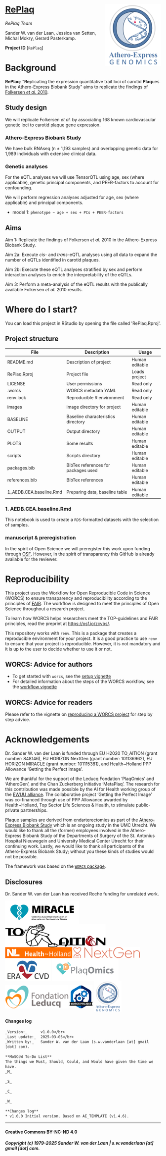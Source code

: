 <!--  ## AE_TEMPLATE -->
<!--   -->
<!--  This is a "Lookup request" template.  -->
<!--  The naming of the repository should follow the convention we use in > Trello, _etc._, _e.g._  "AE_20190910_008_JHILLEBRANDS_SDEJAGER_TEMS_TIE2". -->
<!--   -->
<!--  This template includes some (standard) codes/scripts for: -->
<!--   -->
<!--  - baseline tables, sample selections -->
<!--  - SNP lookups, GWAS, or gene-based lookups -->
<!--  - bulk RNAseq analyses -->
<!--  - scRNAseq projections and lookups -->

<!--  Provide a title.         -->
[RePlaq](https://github.com/CirculatoryHealth/RePlaq)<img align="right" height="200" src=images/AE_Genomics_2010.png>
============

<!--  Provide details on the people involved in the project.         -->
*RePlaq Team*

Sander W. van der Laan, 
Jessica van Setten, 
Michal Mokry, 
Gerard Pasterkamp.

<!--  Provide the project ID.         -->
**Project ID** [`RePlaq`]

# Background
<!--  Provide some background, study design, results, etc.         -->
**RePlaq**: "**Re**plicating the expression quantitative trait loci of carotid **Plaq**ues in the Athero-Express Biobank Study" aims to replicate the findings of [Folkersen _et al._ 2010](https://doi.org/10.1161/CIRCGENETICS.110.948935). 


## Study design

We will replicate Folkersen _et al._ by associating 168 known cardiovascular genetic loci to carotid plaque gene expression. 


### Athero-Express Biobank Study

We have bulk RNAseq (n ± 1,193 samples) and overlapping genetic data for 1,989 individuals with extensive clinical data. 


### Genetic analyses

For the eQTL analyses we will use TensorQTL using age, sex (where applicable), genetic principal components, and PEER-factors to account for confounding. 

We will perform regression analyses adjusted for age, sex (where applicable) and principal components. 

- model 1: `phenotype ~ age + sex + PCs + PEER-factors`

## Aims

Aim 1: Replicate the findings of Folkersen _et al._ 2010 in the Athero-Express Biobank Study.

Aim 2a: Execute _cis_- and _trans_-eQTL analyses using all data to expand the number of eQTLs identified in carotid plaques.

Aim 2b: Execute these eQTL analyses stratified by sex and perform interaction analyses to enrich the interpretability of the eQTLs.

Aim 3: Perform a meta-analysis of the eQTL results with the publically available Folkersen _et al._ 2010 results.


# Where do I start?

You can load this project in RStudio by opening the file called 'RePlaq.Rproj'.

## Project structure

<!--  You can add rows to this table, using "|" to separate columns.         -->
File                                    | Description                          | Usage         
--------------------------------------- | ------------------------------------ | --------------
README.md                               | Description of project               | Human editable
RePlaq.Rproj                       | Project file                         | Loads project
LICENSE                                 | User permissions                     | Read only
.worcs                                  | WORCS metadata YAML                  | Read only
renv.lock                               | Reproducible R environment           | Read only
images                                  | image directory for project          | Human editable
BASELINE                                | Baseline characteristics directory   | Human editable
OUTPUT                                  | Output directory                     | Human editable
PLOTS                                   | Some results                         | Human editable
scripts                                 | Scripts directory                    | Human editable
packages.bib                            | BibTex references for packages used  | Human editable
references.bib                          | BibTex references                    | Human editable
1_AEDB.CEA.baseline.Rmd                | Preparing data, baseline table       | Human editable

<!--  You can consider adding the following to this file:                    -->
<!--  * A citation reference for your project                                -->
<!--  * Contact information for questions/comments                           -->
<!--  * How people can offer to contribute to the project                    -->
<!--  * A contributor code of conduct, https://www.contributor-covenant.org/ -->


### 1. AEDB.CEA.baseline.Rmd

This notebook is used to create a `RDS`-formatted datasets with the selection of samples.


### manuscript & preregistration

In the spirit of Open Science we will preregister this work upon funding through [OSF](https://osf.io). However, in the spirit of transparency this GitHub is already available for the reviewer. 


# Reproducibility

This project uses the Workflow for Open Reproducible Code in Science (WORCS) to ensure transparency and reproducibility according to the principles of [FAIR](https://www.go-fair.org/fair-principles/). The workflow is designed to meet the principles of Open Science throughout a research project. 

To learn how WORCS helps researchers meet the TOP-guidelines and FAIR principles, read the preprint at https://osf.io/zcvbs/.

This repository works with `renv`. This is a package that creates a reproducible environment for your project. It is a good practice to use `renv` to ensure that your project is reproducible. However, it is not mandatory and it is up to the user to decide whether to use it or not.

## WORCS: Advice for authors

* To get started with `worcs`, see the [setup vignette](https://cjvanlissa.github.io/worcs/articles/setup.html)
* For detailed information about the steps of the WORCS workflow, see the [workflow vignette](https://cjvanlissa.github.io/worcs/articles/workflow.html)

## WORCS: Advice for readers

Please refer to the vignette on [reproducing a WORCS project]() for step by step advice.
<!-- If your project deviates from the steps outlined in the vignette on     -->
<!-- reproducing a WORCS project, please provide your own advice for         -->
<!-- readers here.                                                           -->

# Acknowledgements
Dr. Sander W. van der Laan is funded through EU H2020 TO_AITION (grant number: 848146), EU HORIZON NextGen (grant number: 101136962), EU HORIZON MIRACLE (grant number: 101115381), and Health~Holland PPP Allowance ‘Getting the Perfect Image’.

We are thankful for the support of the Leducq Fondation ‘PlaqOmics’ and ‘AtheroGen’, and the Chan Zuckerberg Initiative ‘MetaPlaq’. The research for this contribution was made possible by the AI for Health working group of the [EWUU alliance](https://aiforhealth.ewuu.nl/). The collaborative project ‘Getting the Perfect Image’ was co-financed through use of PPP Allowance awarded by Health~Holland, Top Sector Life Sciences & Health, to stimulate public-private partnerships.

Plaque samples are derived from endarterectomies as part of the [Athero-Express Biobank Study](https://doi.org/10.1007/s10564-004-2304-6) which is an ongoing study in the UMC Utrecht. We would like to thank all the (former) employees involved in the Athero-Express Biobank Study of the Departments of Surgery of the St. Antonius Hospital Nieuwegein and University Medical Center Utrecht for their continuing work. Lastly, we would like to thank all participants of the Athero-Express Biobank Study; without you these kinds of studies would not be possible.

The framework was based on the [`WORCS` package](https://osf.io/zcvbs/).

## Disclosures
Dr. Sander W. van der Laan has received Roche funding for unrelated work.

<a href='https://uefconnect.uef.fi/en/group/miracle/'><img src='images/UEF_Miracle_Logo-07.png' align="center" height="75" /></a> <a href='https://www.to-aition.eu'><img src='images/to_aition.png' align="center" height="75" /></a> <a href='https://www.health-holland.com'><img src='images/logo_NL_HealthHollland_Wit-Oranje_RGB.png' align="center" height="35" /></a> <a href='https://www.nextgentools.eu'><img src='images/NextGen_1_Red.png' align="center" height="35" /></a> <a href='https://www.era-cvd.eu'><img src='images/ERA_CVD_Logo_CMYK.png' align="center" height="75" /></a> <a href=''><img src='images/leducq-logo-large.png' align="center" height="75" /></a> <a href='https://www.fondationleducq.org'><img src='images/leducq-logo-small.png' align="center" height="75" /></a> <a href='https://osf.io/zcvbs/'><img src='images/worcs_icon.png' align="center" height="75" /></a> <a href='https://doi.org/10.1007/s10564-004-2304-6'><img src='images/AE_Genomics_2010.png' align="center" height="100" /></a>

#### Changes log
    
    _Version:_      v1.0.0</br>
    _Last update:_  2025-03-05</br>
    _Written by:_   Sander W. van der Laan (s.w.vanderlaan [at] gmail [dot] com).
    
    **MoSCoW To-Do List**
    The things we Must, Should, Could, and Would have given the time we have.
    _M_
    
    _S_
    
    _C_

    _W_

    **Changes log**
    * v1.0.0 Initial version. Based on AE_TEMPLATE (v1.4.6).

--------------

#### Creative Commons BY-NC-ND 4.0
##### Copyright (c) 1979-2025 Sander W. van der Laan | s.w.vanderlaan [at] gmail [dot] com.
